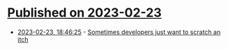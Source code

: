 # [Published on 2023-02-23](index.md)

* [2023-02-23, 18:46:25](https://lobste.rs/s/4xm4tm/sometimes_developers_just_want_scratch) - [Sometimes developers just want to scratch an itch](https://scratchanitch.dev/)
